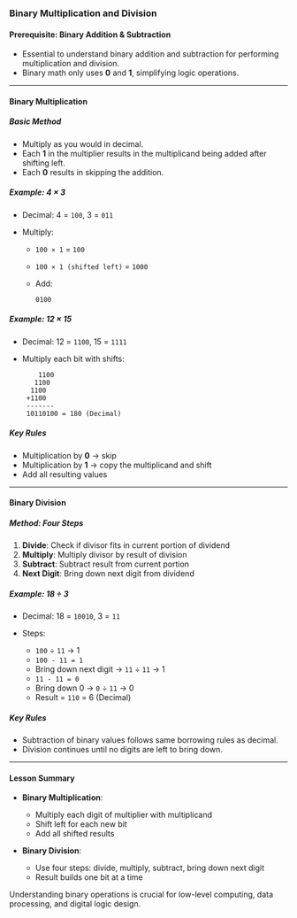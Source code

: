 ### Binary Multiplication and Division

#### Prerequisite: Binary Addition & Subtraction

* Essential to understand binary addition and subtraction for performing multiplication and division.
* Binary math only uses **0** and **1**, simplifying logic operations.

---

#### Binary Multiplication

##### Basic Method

* Multiply as you would in decimal.
* Each **1** in the multiplier results in the multiplicand being added after shifting left.
* Each **0** results in skipping the addition.

##### Example: 4 × 3

* Decimal: 4 = `100`, 3 = `011`
* Multiply:

  * `100 × 1` = `100`
  * `100 × 1 (shifted left)` = `1000`
  * Add:

    ```
    0100
    ```

##### Example: 12 × 15

* Decimal: 12 = `1100`, 15 = `1111`
* Multiply each bit with shifts:

  ```
      1100
     1100
    1100
   +1100
   -------
   10110100 = 180 (Decimal)
  ```

##### Key Rules

* Multiplication by **0** → skip
* Multiplication by **1** → copy the multiplicand and shift
* Add all resulting values

---

#### Binary Division

##### Method: Four Steps

1. **Divide**: Check if divisor fits in current portion of dividend
2. **Multiply**: Multiply divisor by result of division
3. **Subtract**: Subtract result from current portion
4. **Next Digit**: Bring down next digit from dividend

##### Example: 18 ÷ 3

* Decimal: 18 = `10010`, 3 = `11`
* Steps:

  * `100` ÷ `11` → 1
  * `100 - 11 = 1`
  * Bring down next digit → `11` ÷ `11` → 1
  * `11 - 11 = 0`
  * Bring down 0 → `0` ÷ `11` → 0
  * Result = `110` = 6 (Decimal)

##### Key Rules

* Subtraction of binary values follows same borrowing rules as decimal.
* Division continues until no digits are left to bring down.

---

#### Lesson Summary

* **Binary Multiplication**:

  * Multiply each digit of multiplier with multiplicand
  * Shift left for each new bit
  * Add all shifted results

* **Binary Division**:

  * Use four steps: divide, multiply, subtract, bring down next digit
  * Result builds one bit at a time

Understanding binary operations is crucial for low-level computing, data processing, and digital logic design.

